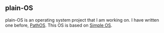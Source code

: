 ## plain-OS
plain-OS is an operating system project that I am working on. I have written one before, <a href="https://github.com/calebrwalk5/PathOS">PathOS</a>. This OS is based on <a href="https://github.com/Sunhick/simple-os">Simple OS</a>.
